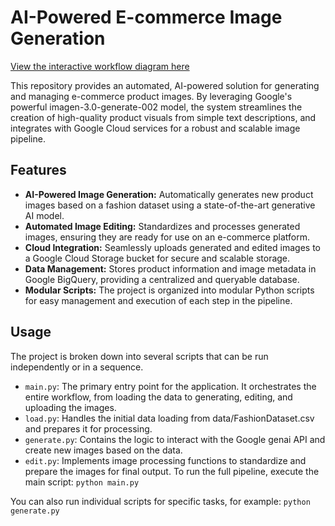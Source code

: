 # AI-Powered E-commerce Image Generation
[View the interactive workflow diagram here](https://honcyeung.github.io/AI-Powered-E-commerce-Image-Generation/)

This repository provides an automated, AI-powered solution for generating and managing e-commerce product images. By leveraging Google's powerful imagen-3.0-generate-002 model, the system streamlines the creation of high-quality product visuals from simple text descriptions, and integrates with Google Cloud services for a robust and scalable image pipeline.

## Features
- **AI-Powered Image Generation:** Automatically generates new product images based on a fashion dataset using a state-of-the-art generative AI model.
- **Automated Image Editing:** Standardizes and processes generated images, ensuring they are ready for use on an e-commerce platform.
- **Cloud Integration:** Seamlessly uploads generated and edited images to a Google Cloud Storage bucket for secure and scalable storage.
- **Data Management:** Stores product information and image metadata in Google BigQuery, providing a centralized and queryable database.
- **Modular Scripts:** The project is organized into modular Python scripts for easy management and execution of each step in the pipeline.

## Usage
The project is broken down into several scripts that can be run independently or in a sequence.
- `main.py`: The primary entry point for the application. It orchestrates the entire workflow, from loading the data to generating, editing, and uploading the images.
- `load.py`: Handles the initial data loading from data/FashionDataset.csv and prepares it for processing.
- `generate.py`: Contains the logic to interact with the Google genai API and create new images based on the data.
- `edit.py`: Implements image processing functions to standardize and prepare the images for final output.
To run the full pipeline, execute the main script:
```python main.py```

You can also run individual scripts for specific tasks, for example:
```python generate.py```
